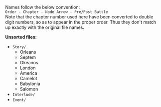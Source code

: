 Names follow the below convention:  
`Order - Chapter - Node Arrow - Pre/Post Battle`  
Note that the chapter number used here have been converted to double digit numbers, so as to appear in the proper order. Thus they don't match up exactly with the original file names.

**Unsorted files:**

* `Story/`
  * Orleans
  * Septem
  * Okeanos
  * London
  * America
  * Camelot
  * Babylonia
  * Salomon
* `Interlude/`
* `Event/`